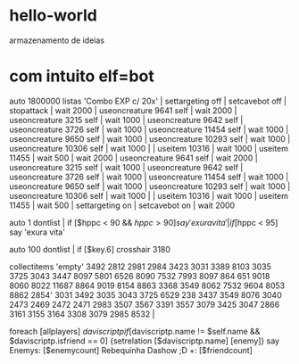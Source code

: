 # hello-world
armazenamento de ideias
# com intuito elf=bot
auto 1800000 listas 'Combo EXP c/ 20x' | settargeting off | setcavebot off | stopattack | wait 2000 | useoncreature 9641 self | wait 2000 | useoncreature 3215 self | wait 1000 | useoncreature 9642 self | useoncreature 3726 self | wait 1000 | useoncreature 11454 self  | wait 1000 | useoncreature 9650 self | wait 1000 | useoncreature 10293 self | wait 1000 | useoncreature 10306 self | wait 1000 | | useitem 10316 | wait 1000 | useitem 11455 | wait 500 | wait 2000 | useoncreature 9641 self | wait 2000 | useoncreature 3215 self | wait 1000 | useoncreature 9642 self | useoncreature 3726 self | wait 1000 | useoncreature 11454 self  | wait 1000 | useoncreature 9650 self | wait 1000 | useoncreature 10293 self | wait 1000 | useoncreature 10306 self | wait 1000 | | useitem 10316 | wait 1000 | useitem 11455 | wait 500 | settargeting on | setcavebot on | wait 2000

auto 1 dontlist | if [$hppc < 90 && $hppc > 90] say 'exura vita' | if [$hppc < 95] say 'exura vita'

auto 100 dontlist | if [$key.6] crosshair 3180

collectitems 'empty' 3492 2812 2981 2984 3423 3031 3389 8103 3035 3725 3043 3447 8097 5801 6526 8090 7532 7993 8097 864 651 9018 8060 8022 11687 8864 9019 8154 8863 3368 3549 8062 7532 9604 8053 8862 2854' 3031 3492 3035 3043 3725 6529 238 3437 3549 8076 3040 2473 2469 2472 2471 2983 3507 3567 3391 3557 3079 3425 3047 2866 3161 3155 3164 3308 3079 2985 8532 |

foreach [allplayers] $daviscriptp if [$daviscriptp.name != $self.name && $daviscriptp.isfriend == 0] {setrelation [$daviscriptp.name] [enemy]} say Enemys: [$enemycount] Rebequinha Dashow ;D +: [$friendcount]
